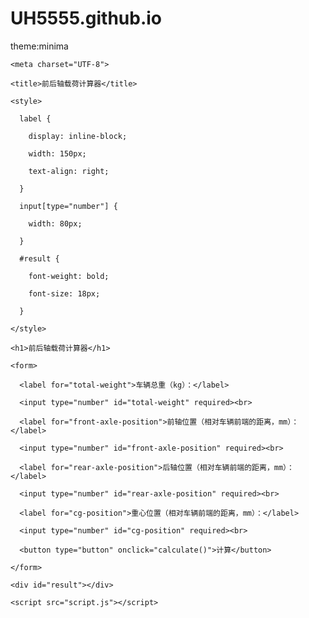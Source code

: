 # UH5555.github.io
theme:minima
<!DOCTYPE html>
<script src="java.js"></script>
<html>

  <head>

    <meta charset="UTF-8">

    <title>前后轴载荷计算器</title>

    <style>

      label {

        display: inline-block;

        width: 150px;

        text-align: right;

      }

      input[type="number"] {

        width: 80px;

      }

      #result {

        font-weight: bold;

        font-size: 18px;

      }

    </style>

  </head>

  <body>

    <h1>前后轴载荷计算器</h1>

    <form>

      <label for="total-weight">车辆总重（kg）：</label>

      <input type="number" id="total-weight" required><br>

      <label for="front-axle-position">前轴位置（相对车辆前端的距离，mm）：</label>

      <input type="number" id="front-axle-position" required><br>

      <label for="rear-axle-position">后轴位置（相对车辆前端的距离，mm）：</label>

      <input type="number" id="rear-axle-position" required><br>

      <label for="cg-position">重心位置（相对车辆前端的距离，mm）：</label>

      <input type="number" id="cg-position" required><br>

      <button type="button" onclick="calculate()">计算</button>

    </form>

    <div id="result"></div>

    <script src="script.js"></script>

  </body>

</html>
